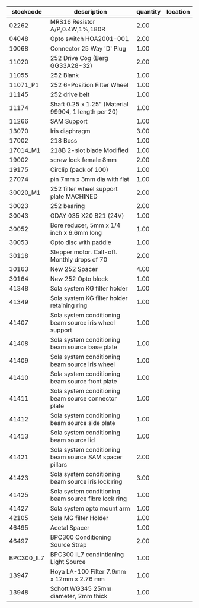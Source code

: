 |stockcode|description|quantity|location|
|---------|-----------|--------|--------|
|02262|MRS16 Resistor A/P,0.4W,1%,180R|2.00||
|04048|Opto switch  HOA2001-001|2.00||
|10068|Connector 25 Way 'D' Plug|1.00||
|11020|252 Drive Cog (Berg GG33A28-32)|2.00||
|11055|252 Blank|1.00||
|11071_P1|252 6-Position Filter Wheel|1.00||
|11145|252 drive belt|1.00||
|11174|Shaft 0.25 x 1.25" (Material 99904, 1 length per 20)|1.00||
|11266|SAM Support|1.00||
|13070|Iris diaphragm|3.00||
|17002|218 Boss|1.00||
|17014_M1|218B 2-slot blade Modified|1.00||
|19002|screw lock female 8mm|2.00||
|19175|Circlip (pack of 100)|1.00||
|27074|pin 7mm x 3mm dia with flat|1.00||
|30020_M1|252 filter wheel support plate MACHINED|2.00||
|30023|252 bearing|2.00||
|30043|GDAY 035 X20 B21 (24V)|1.00||
|30052|Bore reducer, 5mm x 1/4 inch x 6.6mm long|1.00||
|30053|Opto disc with paddle|1.00||
|30118|Stepper motor.  Call-off.  Monthly drops of 70|2.00||
|30163|New 252 Spacer|4.00||
|30164|New 252 Opto block|1.00||
|41348|Sola system KG filter holder|1.00||
|41349|Sola system KG filter holder retaining ring|1.00||
|41407|Sola system conditioning beam source iris wheel support|1.00||
|41408|Sola system conditioning beam source base plate|1.00||
|41409|Sola system conditioning beam source iris wheel|1.00||
|41410|Sola system conditioning beam source front plate|1.00||
|41411|Sola system conditioning beam source connector plate|1.00||
|41412|Sola system conditioning beam source side plate|1.00||
|41413|Sola system conditioning beam source lid|1.00||
|41421|Sola system conditioning beam source SAM spacer pillars|2.00||
|41423|Sola system conditioning beam source iris lock ring|3.00||
|41425|Sola system conditioning beam source fibre lock ring|1.00||
|41427|Sola system opto mount arm|1.00||
|42105|Sola MG filter Holder|1.00||
|46495|Acetal Spacer|1.00||
|46497|BPC300 Conditioning Source Strap|2.00||
|BPC300_IL7|BPC300 IL7 condintioning Light Source|1.00||
|13947|Hoya LA-100 Filter 7.9mm x 12mm x 2.76 mm|1.00||
|13948|Schott WG345 25mm diameter, 2mm thick|1.00||
